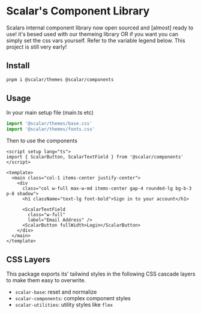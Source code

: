 # Scalar's Component Library

Scalars internal component library now open sourced and [almost] ready to use! it's besed used with our themeing library OR if you want you can simply set the css vars yourself. Refer to the variable legend below. This project is still very early!

## Install

```bash
pnpm i @scalar/themes @scalar/components
```

## Usage

In your main setup file (main.ts etc)

```ts
import '@scalar/themes/base.css'
import '@scalar/themes/fonts.css'
```

Then to use the components

```vue
<script setup lang="ts">
import { ScalarButton, ScalarTextField } from '@scalar/components'
</script>

<template>
  <main class="col-1 items-center justify-center">
    <div
      class="col w-full max-w-md items-center gap-4 rounded-lg bg-b-3 p-8 shadow">
      <h1 className="text-lg font-bold">Sign in to your account</h1>

      <ScalarTextField
        class="w-full"
        label="Email Address" />
      <ScalarButton fullWidth>Login</ScalarButton>
    </div>
  </main>
</template>
```

## CSS Layers

This package exports its' tailwind styles in the following CSS cascade layers to make them easy to overwrite.

- `scalar-base`: reset and normalize
- `scalar-components`: complex component styles
- `scalar-utilities`: utility styles like `flex`

